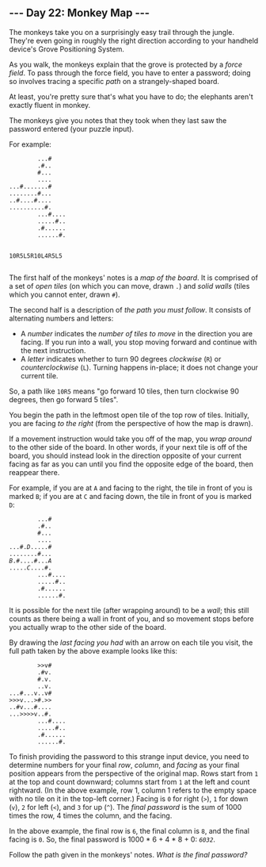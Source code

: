 <h2>--- Day 22: Monkey Map ---</h2><p>The monkeys take you on a surprisingly easy trail through the jungle. They're even going in roughly the right direction according to your handheld device's Grove Positioning System.</p>
<p>As you walk, the monkeys explain that the grove is protected by a <em>force field</em>. To pass through the force field, you have to enter a password; doing so involves tracing a specific <em>path</em> on a strangely-shaped board.</p>
<p>At least, you're pretty sure that's what you have to do; the elephants aren't exactly fluent in monkey.</p>
<p>The monkeys give you notes that they took when they last saw the password entered (your puzzle input).</p>
<p>For example:</p>
<pre><code>        ...#
        .#..
        #...
        ....
...#.......#
........#...
..#....#....
..........#.
        ...#....
        .....#..
        .#......
        ......#.

10R5L5R10L4R5L5
</code></pre>
<p>The first half of the monkeys' notes is a <em>map of the board</em>. It is comprised of a set of <em>open tiles</em> (on which you can move, drawn <code>.</code>) and <em>solid walls</em> (tiles which you cannot enter, drawn <code>#</code>).</p>
<p>The second half is a description of <em>the path you must follow</em>. It consists of alternating numbers and letters:</p>
<ul>
<li>A <em>number</em> indicates the <em>number of tiles to move</em> in the direction you are facing. If you run into a wall, you stop moving forward and continue with the next instruction.</li>
<li>A <em>letter</em> indicates whether to turn 90 degrees <em>clockwise</em> (<code>R</code>) or <em><span title="Or &quot;anticlockwise&quot;, if you're anti-counterclockwise.">counterclockwise</span></em> (<code>L</code>). Turning happens in-place; it does not change your current tile.</li>
</ul>
<p>So, a path like <code>10R5</code> means "go forward 10 tiles, then turn clockwise 90 degrees, then go forward 5 tiles".</p>
<p>You begin the path in the leftmost open tile of the top row of tiles. Initially, you are facing <em>to the right</em> (from the perspective of how the map is drawn).</p>
<p>If a movement instruction would take you off of the map, you <em>wrap around</em> to the other side of the board. In other words, if your next tile is off of the board, you should instead look in the direction opposite of your current facing as far as you can until you find the opposite edge of the board, then reappear there.</p>
<p>For example, if you are at <code>A</code> and facing to the right, the tile in front of you is marked <code>B</code>; if you are at <code>C</code> and facing down, the tile in front of you is marked <code>D</code>:</p>
<pre><code>        ...#
        .#..
        #...
        ....
...#.<em>D</em>.....#
........#...
<em>B</em>.#....#...<em>A</em>
.....<em>C</em>....#.
        ...#....
        .....#..
        .#......
        ......#.
</code></pre>
<p>It is possible for the next tile (after wrapping around) to be a <em>wall</em>; this still counts as there being a wall in front of you, and so movement stops before you actually wrap to the other side of the board.</p>
<p>By drawing the <em>last facing you had</em> with an arrow on each tile you visit, the full path taken by the above example looks like this:</p>
<pre><code>        &gt;&gt;v#    
        .#v.    
        #.v.    
        ..v.    
...#...v..v#    
&gt;&gt;&gt;v...<em>&gt;</em>#.&gt;&gt;    
..#v...#....    
...&gt;&gt;&gt;&gt;v..#.    
        ...#....
        .....#..
        .#......
        ......#.
</code></pre>
<p>To finish providing the password to this strange input device, you need to determine numbers for your final <em>row</em>, <em>column</em>, and <em>facing</em> as your final position appears from the perspective of the original map. Rows start from <code>1</code> at the top and count downward; columns start from <code>1</code> at the left and count rightward. (In the above example, row 1, column 1 refers to the empty space with no tile on it in the top-left corner.) Facing is <code>0</code> for right (<code>&gt;</code>), <code>1</code> for down (<code>v</code>), <code>2</code> for left (<code>&lt;</code>), and <code>3</code> for up (<code>^</code>). The <em>final password</em> is the sum of 1000 times the row, 4 times the column, and the facing.</p>
<p>In the above example, the final row is <code>6</code>, the final column is <code>8</code>, and the final facing is <code>0</code>. So, the final password is 1000 * 6 + 4 * 8 + 0: <code><em>6032</em></code>.</p>
<p>Follow the path given in the monkeys' notes. <em>What is the final password?</em></p>
